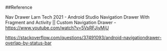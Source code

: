 
##Reference 

Nav Drawer
Larn Tech 2021 - Android Studio Navigation Drawer With Fragment and Activity || Custom Navigation Drawer - https://www.youtube.com/watch?v=5VsRFJjyMjU 

https://stackoverflow.com/questions/37491093/android-navigationdrawer-overlap-by-status-bar